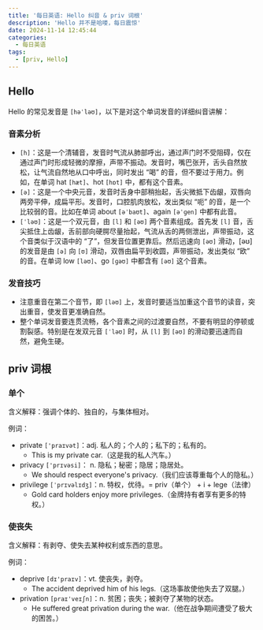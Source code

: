 ```yaml
---
title: '每日英语: Hello 纠音 & priv 词根'
description: 'Hello 并不是哈喽，每日震惊'
date: 2024-11-14 12:45:44
categories:
  - 每日英语
tags:
  - [priv, Hello]
---
```


## Hello

Hello 的常见发音是 `[həˈləʊ]`，以下是对这个单词发音的详细纠音讲解：

### 音素分析

- `[h]`：这是一个清辅音，发音时气流从肺部呼出，通过声门时不受阻碍，仅在通过声门时形成轻微的摩擦，声带不振动。发音时，嘴巴张开，舌头自然放松，让气流自然地从口中呼出，同时发出 “喝” 的音，但不要过于用力。例如，在单词 hat `[hæt]`、hot `[hɒt]` 中，都有这个音素。
- `[ə]`：这是一个中央元音，发音时舌身中部稍抬起，舌尖微抵下齿龈，双唇向两旁平伸，成扁平形。发音时，口腔肌肉放松，发出类似 “呃” 的音，是一个比较弱的音。比如在单词 about `[əˈbaʊt]`、again `[əˈɡen]` 中都有此音。
- `[ˈləʊ]`：这是一个双元音，由 `[l]` 和 `[əʊ]` 两个音素组成。首先发 `[l]` 音，舌尖抵住上齿龈，舌前部向硬腭尽量抬起，气流从舌的两侧泄出，声带振动，这个音类似于汉语中的 “了”，但发音位置更靠后。然后迅速向 `[əʊ]` 滑动，[əʊ] 的发音是由 `[ə]` 向 `[ʊ]` 滑动，双唇由扁平到收圆，声带振动，发出类似 “欧” 的音。在单词 low `[ləʊ]`、go `[ɡəʊ]` 中都含有 `[əʊ]` 这个音素。

### 发音技巧

- 注意重音在第二个音节，即 `[ləʊ]` 上，发音时要适当加重这个音节的读音，突出重音，使发音更准确自然。
- 整个单词发音要连贯流畅，各个音素之间的过渡要自然，不要有明显的停顿或割裂感。特别是在发双元音 `[ˈləʊ]` 时，从 `[l]` 到 `[əʊ]` 的滑动要迅速而自然，避免生硬。

## priv 词根

### 单个

含义解释：强调个体的、独自的，与集体相对。

例词：

- private `['praɪvət]`：adj. 私人的；个人的；私下的；私有的。
  - This is my private car.（这是我的私人汽车。）
- privacy `['prɪvəsi]`： n. 隐私；秘密；隐居；隐居处。
  - We should respect everyone's privacy.（我们应该尊重每个人的隐私。）
- privilege `[ˈprɪvəlɪdʒ]`：n. 特权，优待。= priv（单个） + i + lege（法律）
  - Gold card holders enjoy more privileges.（金牌持有者享有更多的特权。）

### 使丧失

含义解释：有剥夺、使失去某种权利或东西的意思。

例词：

- deprive `[dɪ'praɪv]`：vt. 使丧失，剥夺。
  - The accident deprived him of his legs.（这场事故使他失去了双腿。）
- privation `[praɪ'veɪʃn]`：n. 贫困；丧失；被剥夺了某物的状态。
  - He suffered great privation during the war.（他在战争期间遭受了极大的困苦。）
